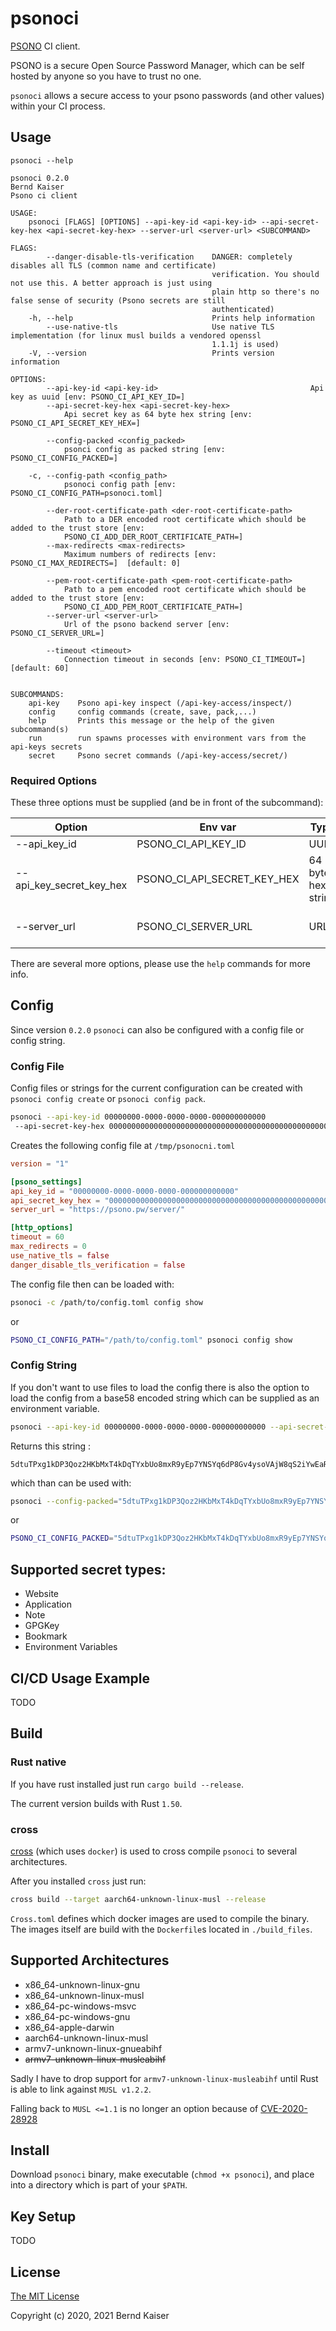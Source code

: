 # psonoci

[PSONO](https://psono.com/) CI client.

PSONO is a secure Open Source Password Manager, which can be self hosted by anyone so you have to trust no one.

`psonoci` allows a secure access to your psono passwords (and other values) within your CI process.

## Usage

`psonoci --help`

```
psonoci 0.2.0
Bernd Kaiser
Psono ci client

USAGE:
    psonoci [FLAGS] [OPTIONS] --api-key-id <api-key-id> --api-secret-key-hex <api-secret-key-hex> --server-url <server-url> <SUBCOMMAND>

FLAGS:
        --danger-disable-tls-verification    DANGER: completely disables all TLS (common name and certificate)
                                             verification. You should not use this. A better approach is just using
                                             plain http so there's no false sense of security (Psono secrets are still
                                             authenticated)
    -h, --help                               Prints help information
        --use-native-tls                     Use native TLS implementation (for linux musl builds a vendored openssl
                                             1.1.1j is used)
    -V, --version                            Prints version information

OPTIONS:
        --api-key-id <api-key-id>                                  Api key as uuid [env: PSONO_CI_API_KEY_ID=]
        --api-secret-key-hex <api-secret-key-hex>
            Api secret key as 64 byte hex string [env: PSONO_CI_API_SECRET_KEY_HEX=]

        --config-packed <config_packed>
            psonci config as packed string [env: PSONO_CI_CONFIG_PACKED=]

    -c, --config-path <config_path>
            psonoci config path [env: PSONO_CI_CONFIG_PATH=psonoci.toml]

        --der-root-certificate-path <der-root-certificate-path>
            Path to a DER encoded root certificate which should be added to the trust store [env:
            PSONO_CI_ADD_DER_ROOT_CERTIFICATE_PATH=]
        --max-redirects <max-redirects>
            Maximum numbers of redirects [env: PSONO_CI_MAX_REDIRECTS=]  [default: 0]

        --pem-root-certificate-path <pem-root-certificate-path>
            Path to a pem encoded root certificate which should be added to the trust store [env:
            PSONO_CI_ADD_PEM_ROOT_CERTIFICATE_PATH=]
        --server-url <server-url>
            Url of the psono backend server [env: PSONO_CI_SERVER_URL=]

        --timeout <timeout>
            Connection timeout in seconds [env: PSONO_CI_TIMEOUT=]  [default: 60]


SUBCOMMANDS:
    api-key    Psono api-key inspect (/api-key-access/inspect/)
    config     config commands (create, save, pack,...)
    help       Prints this message or the help of the given subcommand(s)
    run        run spawns processes with environment vars from the api-keys secrets
    secret     Psono secret commands (/api-key-access/secret/)
```

### Required Options

These three options must be supplied (and be in front of the subcommand):

| Option                   | Env var                     | Type               | Required | Default | Description                                                               |
| ------------------------ | --------------------------- | ------------------ | -------- | ------- | ------------------------------------------------------------------------- |
| --api_key_id             | PSONO_CI_API_KEY_ID         | UUID               | yes      | None    | The UUID of your API key                                                  |
| --api_key_secret_key_hex | PSONO_CI_API_SECRET_KEY_HEX | 64 byte hex string | yes      | None    | Secret key used for decryption of the user's secret key                   |
| --server_url             | PSONO_CI_SERVER_URL         | URL                | yes      | None    | Address of the PSONO's backend server - e.g.: https://www.psono.pw/server |

There are several more options, please use the `help` commands for more info.

## Config

Since version `0.2.0` `psonoci` can also be configured with a config file or config string.

### Config File

Config files or strings for the current configuration can be created with `psonoci config create` or `psonoci config pack`.

```sh
psonoci --api-key-id 00000000-0000-0000-0000-000000000000
 --api-secret-key-hex 0000000000000000000000000000000000000000000000000000000000000000 --server-url 'https://psono.pw/server' config save /tmp/psonocni.toml
```

Creates the following config file at `/tmp/psonocni.toml`

```toml
version = "1"

[psono_settings]
api_key_id = "00000000-0000-0000-0000-000000000000"
api_secret_key_hex = "0000000000000000000000000000000000000000000000000000000000000000"
server_url = "https://psono.pw/server/"

[http_options]
timeout = 60
max_redirects = 0
use_native_tls = false
danger_disable_tls_verification = false
```

The config file then can be loaded with:

```sh
psonoci -c /path/to/config.toml config show
```

or

```sh
PSONO_CI_CONFIG_PATH="/path/to/config.toml" psonoci config show
```

### Config String

If you don't want to use files to load the config there is also the option to load the config from a base58 encoded string which can be supplied as an environment variable.

```sh
psonoci --api-key-id 00000000-0000-0000-0000-000000000000 --api-secret-key-hex 0000000000000000000000000000000000000000000000000000000000000000 --server-url 'https://psono.pw/server' config pack
```

Returns this string :

```
5dtuTPxg1kDP3Qoz2HKbMxT4kDqTYxbUo8mxR9yEp7YNSYq6dP8Gv4ysoVAjW8qS2iYwEaRm9NxzpbSXuwwXL45aHLiWi8TBSee3KnitgJPGyiuGCREGibB2pVCPCVg1zb11TpsbKuzV3aGhqQyE1NJnYwo9qrVjw6P
```

which than can be used with:

```sh
psonoci --config-packed="5dtuTPxg1kDP3Qoz2HKbMxT4kDqTYxbUo8mxR9yEp7YNSYq6dP8Gv4ysoVAjW8qS2iYwEaRm9NxzpbSXuwwXL45aHLiWi8TBSee3KnitgJPGyiuGCREGibB2pVCPCVg1zb11TpsbKuzV3aGhqQyE1NJnYwo9qrVjw6P" config show
```

or

```sh
PSONO_CI_CONFIG_PACKED="5dtuTPxg1kDP3Qoz2HKbMxT4kDqTYxbUo8mxR9yEp7YNSYq6dP8Gv4ysoVAjW8qS2iYwEaRm9NxzpbSXuwwXL45aHLiWi8TBSee3KnitgJPGyiuGCREGibB2pVCPCVg1zb11TpsbKuzV3aGhqQyE1NJnYwo9qrVjw6P" psonoci config show
```

## Supported secret types:

-   Website
-   Application
-   Note
-   GPGKey
-   Bookmark
-   Environment Variables

## CI/CD Usage Example

TODO

<!-- See [ci.sh](./examples/ci.sh) for an example script on how to use `psonoci` during your CI/CD process. -->

## Build

### Rust native

If you have rust installed just run `cargo build --release`.

The current version builds with Rust `1.50`.

### cross

[cross](https://github.com/rust-embedded/cross) (which uses `docker`) is used to cross compile `psonoci` to several architectures.

After you installed `cross` just run:

```sh
cross build --target aarch64-unknown-linux-musl --release
```

`Cross.toml` defines which docker images are used to compile the binary. The images itself are build with the `Dockerfile`s located in `./build_files`.

## Supported Architectures

-   x86_64-unknown-linux-gnu
-   x86_64-unknown-linux-musl
-   x86_64-pc-windows-msvc
-   x86_64-pc-windows-gnu
-   x86_64-apple-darwin
-   aarch64-unknown-linux-musl
-   armv7-unknown-linux-gnueabihf
-   ~~armv7-unknown-linux-musleabihf~~

Sadly I have to drop support for `armv7-unknown-linux-musleabihf` until Rust is able to link against `MUSL v1.2.2`.

Falling back to `MUSL <=1.1` is no longer an option because of [CVE-2020-28928](https://www.openwall.com/lists/musl/2020/11/19/1)

## Install

Download `psonoci` binary, make executable (`chmod +x psonoci`), and place into a directory which is part of your `$PATH`.

## Key Setup

TODO

<!-- ### Create API Key

1. Go to `Other -> API Keys` and click `Create new API Key`.
2. Name your API key and make sure neither `Secret Restriction?` nor `Allow insecure usage?` are activated. (see Image )
3. Click Create
4. In the API key overview click on the edit Icon for the newly created key
5. In this view you will see all secrets you need for the `psoco` config (see image 2)

#### Create API Key

![Create API Key](./images/create_api_key.png "Create API Key")

#### View API Key

![View API Key](./images/view_api_key_secrets.png "View API Key") -->

## License

[The MIT License](https://opensource.org/licenses/MIT)

Copyright (c) 2020, 2021 Bernd Kaiser
